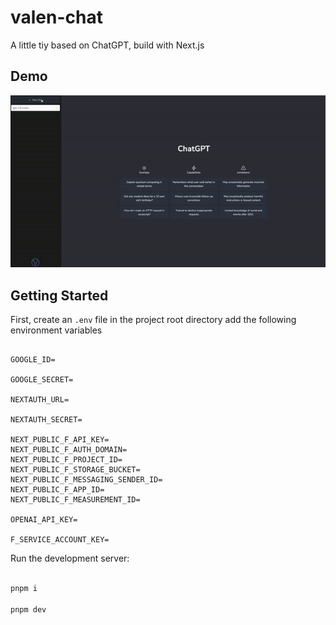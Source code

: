 # valen-chat

A little tiy based on ChatGPT, build with Next.js

## Demo

![](/demo.gif)


## Getting Started

First, create an `.env` file in the project root directory add the following environment variables

```

GOOGLE_ID=

GOOGLE_SECRET=

NEXTAUTH_URL=

NEXTAUTH_SECRET=

NEXT_PUBLIC_F_API_KEY=
NEXT_PUBLIC_F_AUTH_DOMAIN=
NEXT_PUBLIC_F_PROJECT_ID=
NEXT_PUBLIC_F_STORAGE_BUCKET=
NEXT_PUBLIC_F_MESSAGING_SENDER_ID=
NEXT_PUBLIC_F_APP_ID=
NEXT_PUBLIC_F_MEASUREMENT_ID=

OPENAI_API_KEY=

F_SERVICE_ACCOUNT_KEY=

```



Run the development server:

```sh

pnpm i

pnpm dev

```